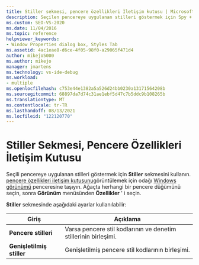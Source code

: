 ```yaml
---
title: Stiller sekmesi, pencere özellikleri Iletişim kutusu | Microsoft Docs
description: Seçilen pencereye uygulanan stilleri göstermek için Spy + + ' daki stiller sekmesini kullanın. odağı Windows görünümü penceresine taşıyarak pencere özellikleri iletişim kutusunu görüntüleyin.
ms.custom: SEO-VS-2020
ms.date: 11/04/2016
ms.topic: reference
helpviewer_keywords:
- Window Properties dialog box, Styles Tab
ms.assetid: 4ac1eae8-d6ce-4f05-98f0-a29065f471d4
author: mikejo5000
ms.author: mikejo
manager: jmartens
ms.technology: vs-ide-debug
ms.workload:
- multiple
ms.openlocfilehash: c753e44e1382a5a526d24bb0230a13171564208b
ms.sourcegitcommit: 68897da7d74c31ae1ebf5d47c7b5ddc9b108265b
ms.translationtype: MT
ms.contentlocale: tr-TR
ms.lasthandoff: 08/13/2021
ms.locfileid: "122120770"
---
```

# <a name="styles-tab-window-properties-dialog-box"></a>Stiller Sekmesi, Pencere Özellikleri İletişim Kutusu
Seçili pencereye uygulanan stilleri göstermek için **Stiller** sekmesini kullanın. [pencere özellikleri iletişim kutusunu](../debugger/window-properties-dialog-box.md)görüntülemek için odağı [Windows görünümü](../debugger/windows-view.md) penceresine taşıyın. Ağaçta herhangi bir pencere düğümünü seçin, sonra **Görünüm** menüsünden **Özellikler** ' i seçin.

 **Stiller** sekmesinde aşağıdaki ayarlar kullanılabilir:

|Giriş|Açıklama|
|-----------|-----------------|
|**Pencere stilleri**|Varsa pencere stil kodlarının ve denetim stillerinin birleşimi.|
|**Genişletilmiş stiller**|Genişletilmiş pencere stil kodlarının birleşimi.|